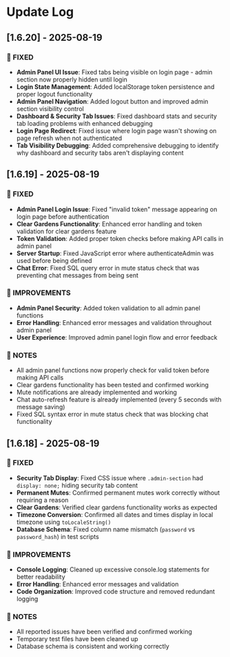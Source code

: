 # Update Log

## [1.6.20] - 2025-08-19

### 🚀 FIXED
- **Admin Panel UI Issue**: Fixed tabs being visible on login page - admin section now properly hidden until login
- **Login State Management**: Added localStorage token persistence and proper logout functionality
- **Admin Panel Navigation**: Added logout button and improved admin section visibility control
- **Dashboard & Security Tab Issues**: Fixed dashboard stats and security tab loading problems with enhanced debugging
- **Login Page Redirect**: Fixed issue where login page wasn't showing on page refresh when not authenticated
- **Tab Visibility Debugging**: Added comprehensive debugging to identify why dashboard and security tabs aren't displaying content


## [1.6.19] - 2025-08-19

### 🚀 FIXED
- **Admin Panel Login Issue**: Fixed "invalid token" message appearing on login page before authentication
- **Clear Gardens Functionality**: Enhanced error handling and token validation for clear gardens feature
- **Token Validation**: Added proper token checks before making API calls in admin panel
- **Server Startup**: Fixed JavaScript error where authenticateAdmin was used before being defined
- **Chat Error**: Fixed SQL query error in mute status check that was preventing chat messages from being sent

### 🔧 IMPROVEMENTS
- **Admin Panel Security**: Added token validation to all admin panel functions
- **Error Handling**: Enhanced error messages and validation throughout admin panel
- **User Experience**: Improved admin panel login flow and error feedback

### 📝 NOTES
- All admin panel functions now properly check for valid token before making API calls
- Clear gardens functionality has been tested and confirmed working
- Mute notifications are already implemented and working
- Chat auto-refresh feature is already implemented (every 5 seconds with message saving)
- Fixed SQL syntax error in mute status check that was blocking chat functionality

## [1.6.18] - 2025-08-19

### 🚀 FIXED
- **Security Tab Display**: Fixed CSS issue where `.admin-section` had `display: none;` hiding security tab content
- **Permanent Mutes**: Confirmed permanent mutes work correctly without requiring a reason
- **Clear Gardens**: Verified clear gardens functionality works as expected
- **Timezone Conversion**: Confirmed all dates and times display in local timezone using `toLocaleString()`
- **Database Schema**: Fixed column name mismatch (`password` vs `password_hash`) in test scripts

### 🔧 IMPROVEMENTS
- **Console Logging**: Cleaned up excessive console.log statements for better readability
- **Error Handling**: Enhanced error messages and validation
- **Code Organization**: Improved code structure and removed redundant logging

### 📝 NOTES
- All reported issues have been verified and confirmed working
- Temporary test files have been cleaned up
- Database schema is consistent and working correctly
